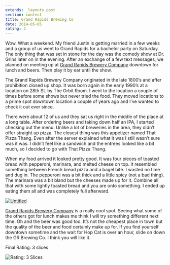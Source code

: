 ```yaml
---
extends: _layouts.post
section: content
title: Grand Rapids Brewing Co
date: 2014-05-05
rating: 3
---
```


Wow. What a weekend. My friend Justin is getting married in a few weeks and a group of us went to Grand Rapids for a bachelor party on Saturday. The only thing that was set in stone for the day was the comedy show at Dr. Grins later on in the evening. After an exchange of a few text messages, we planned on meeting up at [Grand Rapids Brewery Company](http://www.grbrewingcompany.com/) downtown for lunch and beers. Then play it by ear until the show.

The Grand Rapids Brewery Company originated in the late 1800’s and after prohibition closed up shop. It was born again in the early 1990’s at a location on 28th St. by The Orbit Room. I went to the location a couple of times before some shows but never tried the food. They moved locations to a prime spot downtown location a couple of years ago and I’ve wanted to check it out ever since.

There were about 12 of us and they sat us right in the middle of the place at a long table. After ordering beers and taking down half an IPA, I started checking out the menu. Unlike a lot of breweries in the area, they didn’t offer straight up pizza. The closest thing was this appetizer named That Pizza Thang. Even after the server explained what it was I still wasn’t sure was it was. I didn’t feel like a sandwich and the entrees looked like a bit much, so I decided to go with That Pizza Thang.

When my food arrived it looked pretty good. It was four pieces of toasted bread with pepperoni, marinara, and melted cheese on top. It resembled something between French bread pizza and a bagel bite. I wasted no time and dug in. The pepperoni was a bit thick and a little spicy (not a bad thing). The marinara was a bit bland but the cheeses made up for it. Combine all that with some lightly toasted bread and you are onto something. I ended up eating them all and was completely full afterward.

[![Untitled](https://farm8.staticflickr.com/7295/13963337996_b39f6793b9.jpg)](https://www.flickr.com/photos/joefearnley/13963337996 "Untitled by Joe Fearnley, on Flickr")

[Grand Rapids Brewery Company](http://www.grbrewingcompany.com/) is a really cool spot. Seeing what some of the others got for lunch makes me think I will try something different next time. Oh and the beer was good too. It’s not the cheapest place in town but the quality of the beer and food certainly make up for. If you find yourself downtown sometime and the wait for Hop Cat is over an hour, slide on down the GR Brewing Co. I think you will like it.

Final Rating: 3 slices

![Rating: 3 Slices](/assets/img/pizza3_sm.jpg)